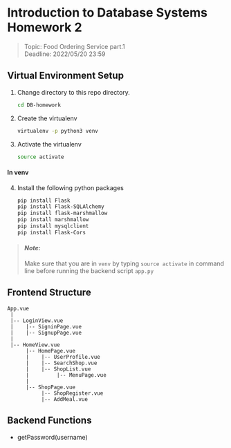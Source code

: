 # Introduction to Database Systems Homework 2

> Topic: Food Ordering Service part.1 <br>
> Deadline: 2022/05/20 23:59

## Virtual Environment Setup

1. Change directory to this repo directory. 
    ```zsh
    cd DB-homework
    ```
    
2. Create the virtualenv
    ```zsh
    virtualenv -p python3 venv
    ```
    
3. Activate the virtualenv
    ```zsh
    source activate
    ```

#### In venv
4. Install the following python packages
    ```zsh
    pip install Flask
    pip install Flask-SQLAlchemy
    pip install flask-marshmallow
    pip install marshmallow
    pip install mysqlclient
    pip install Flask-Cors
    ```
    
> #### _Note:_ <br>
> Make sure that you are in `venv` by typing `source activate` in command line before running the backend script `app.py`

## Frontend Structure

```
App.vue
 |
 |-- LoginView.vue
 |    |-- SigninPage.vue
 |    |-- SignupPage.vue
 |
 |-- HomeView.vue
      |-- HomePage.vue
      |    |-- UserProfile.vue
      |    |-- SearchShop.vue
      |    |-- ShopList.vue
      |         |-- MenuPage.vue
      |
      |-- ShopPage.vue
           |-- ShopRegister.vue
           |-- AddMeal.vue
```

## Backend Functions

- getPassword(username)
